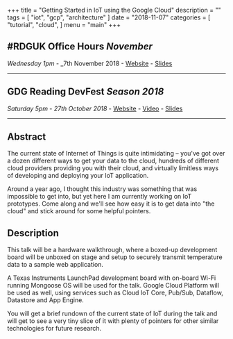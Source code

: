 +++
title = "Getting Started in IoT using the Google Cloud"
description = ""
tags = [
    "iot",
    "gcp",
    "architecture"
]
date = "2018-11-07"
categories = [
    "tutorial",
    "cloud",
]
menu = "main"
+++

## #RDGUK Office Hours _November_
_Wednesday 1pm_ - _7th November 2018 - 
[Website](https://www.rdgukoh.co.uk/edition/november-2018) -
[Slides](https://docs.google.com/presentation/d/1Qh6kBDKsF6hZm51ay9tLkppn_JwhzAQHnKB-r63c-jE)

***

## GDG Reading DevFest _Season 2018_
_Saturday 5pm_ - _27th October 2018_ - 
[Website](https://gdgreading-devfest18.firebaseapp.com/schedule/2018-10-27?sessionId=122) -
[Video](https://www.youtube.com/watch?v=8_GzE6ry6VI) -
[Slides](https://docs.google.com/presentation/d/1Sq2o8jlORFRuxNnrZxMmf4dbBiWAXv6ahFk6n9UGPAM/edit?usp=sharing)

***

## Abstract 
The current state of Internet of Things is quite intimidating – you've got over a dozen different ways to get your data to the cloud, hundreds of different cloud providers providing you with their cloud, and virtually limitless ways of developing and deploying your IoT application. 

Around a year ago, I thought this industry was something that was impossible to get into, but yet here I am currently working on IoT prototypes. Come along and we'll see how easy it is to get data into "the cloud" and stick around for some helpful pointers.

## Description 
This talk will be a hardware walkthrough, where a boxed-up development board will be unboxed on stage and setup to securely transmit temperature data to a sample web application. 

A Texas Instruments LaunchPad development board with on-board Wi-Fi running Mongoose OS will be used for the talk. Google Cloud Platform will be used as well, using services such as Cloud IoT Core, Pub/Sub, Dataflow, Datastore and App Engine. 

You will get a brief rundown of the current state of IoT during the talk and will get to see a very tiny slice of it with plenty of pointers for other similar technologies for future research.